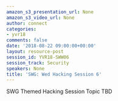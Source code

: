 ```yaml
---
amazon_s3_presentation_url: None
amazon_s3_video_url: None
author: connect
categories:
- yvr18
comments: false
date: '2018-08-22 09:00:00+00:00'
layout: resource-post
session_id: YVR18-SWW06
session_track: Security
speakers: None
title: 'SWG: Wed Hacking Session 6'
---
```


SWG Themed Hacking Session Topic TBD